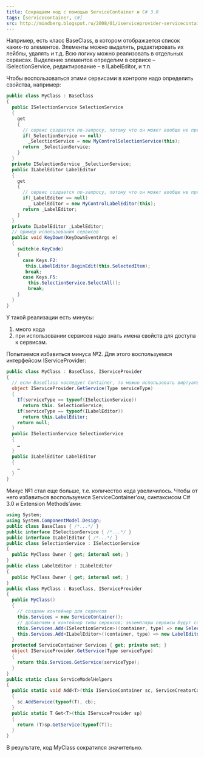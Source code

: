 ```yaml
---
title: Сокращаем код с помощью ServiceContainer и C# 3.0
tags: [servicecontainer, c#]
src: http://mindberg.blogspot.ru/2008/01/iserviceprovider-servicecontainer-c-30.html
---
```

Например, есть класс BaseClass, в котором отображается список каких-то элементов. Элементы можно выделять, редактировать их лейблы, удалять и т.д. Всю логику можно реализовать в отдельных сервисах. Выделение элементов определим в сервисе – ISelectionService, редактирование – в ILabelEditor, и т.п.

Чтобы воспользоваться этими сервисами в контроле надо определить свойства, например:
```c#
public class MyClass : BaseClass
{
  public ISelectionService SelectionService
  {
    get
    {
      // сервис создается по-запросу, потому что он может вообще не пригодиться
      if(_SelectionService == null)
        _SelectionService = new MyControlSelectionService(this);
      return _SelectionService;
    }
  }
  private ISelectionService _SelectionService;
  public ILabelEditor LabelEditor
  {
    get
    {
      // сервис создается по-запросу, потому что он может вообще не пригодиться
      if(_LabelEditor == null)
        _ LabelEditor = new MyControlLabelEditor(this);
      return _LabelEditor;
    }
  }
  private ILabelEditor _LabelEditor;
  // пример использования сервисов
  public void KeyDown(KeyDownEventArgs e)
  {
    switch(e.KeyCode)
    {
      case Keys.F2:
       this.LabelEditor.BeginEdit(this.SelectedItem);
       break;
      case Keys.F5:
        this.SelectionService.SelectAll();
        break;
    }
  }
}
```
У такой реализации есть минусы: 
<ol>
  <li>много кода</li>
  <li>при использовании сервисов надо знать имена свойств для доступа к сервисам.</li>
</ol>
Попытаемся избавиться минуса №2. Для этого воспользуемся интерфейсом IServiceProvider:

```c#
public class MyClass : BaseClass, IServiceProvider
{
  // если BaseClass наследует Container, то можно использовать виртуальный метод GetService
  object IServiceProvider.GetService(Type serviceType)
  {
    If(serviceType == typeof(ISelectionService))
      return this. SelectionService;
    if(serviceType == typeof(ILabelEditor))
      return this.LabelEditor;
    return null;
  }
  public ISelectionService SelectionService
  {
    …
  }
  public ILabelEditor LabelEditor
  {
    …
  }
}
```
Минус №1 стал еще больше, т.е. количество кода увеличилось.
Чтобы от него избавиться воспользуемся ServiceContainer’ом, синтаксисом C# 3.0 и Extension Methods’ами:

```c#
using System;
using System.ComponentModel.Design;
public class BaseClass { /*...*/ }
public interface ISelectionService { /*...*/ }
public interface ILabelEditor { /*...*/ }
public class SelectionService : ISelectionService
{
  public MyClass Owner { get; internal set; }
}
public class LabelEditor : ILabelEditor
{
  public MyClass Owner { get; internal set; }
}
public class MyClass : BaseClass, IServiceProvider
{
  public MyClass()
  {
    // создаем контейнер для сервисов
    this.Services = new ServiceContainer();
    // добавляем в контейнер типы сервисов; экземпляры сервисы будут созданы один раз по-запросу.
    this.Services.Add<ISelectionService>((container, type) => new SelectionService() { Owner = this });
    this.Services.Add<ILabelEditor>((container, type) => new LabelEditor() { Owner = this });
  }
  protected ServiceContainer Services { get; private set; }
  object IServiceProvider.GetService(Type serviceType)
  {
    return this.Services.GetService(serviceType);
  }
}
public static class ServiceModelHelpers
{
  public static void Add<T>(this IServiceContainer sc, ServiceCreatorCallback cb)
  {
    sc.AddService(typeof(T), cb);
  }
  public static T Get<T>(this IServiceProvider sp)
  {
    return (T)sp.GetService(typeof(T));
  }
}
```
В результате, код MyClass сократился значительно.
